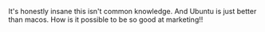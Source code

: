 It's honestly insane this isn't common knowledge. And Ubuntu is just better than macos. How is it possible to be so good at marketing!!

